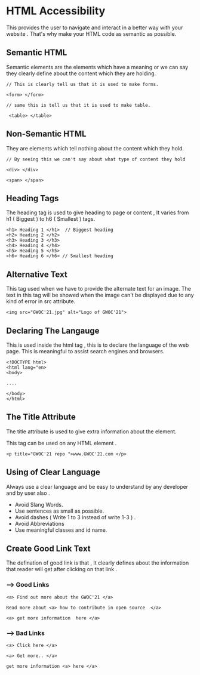 # HTML Accessibility
This provides the user to navigate and interact in a better way with your website . That's why make your HTML code as semantic as possible.

## Semantic HTML
Semantic elements are the elements which have a meaning or we can say they clearly define about the content which they are holding.
```
// This is clearly tell us that it is used to make forms.

<form> </form> 
 
// same this is tell us that it is used to make table.

 <table> </table>
```
## Non-Semantic HTML
They are elements which tell nothing about the content which they hold.
```
// By seeing this we can't say about what type of content they hold

<div> </div>

<span> </span>
```
## Heading Tags
The heading tag is used to give heading to page or content , It varies from h1 ( Biggest ) to h6 ( Smallest ) tags.
```
<h1> Heading 1 </h1>  // Biggest heading
<h2> Heading 2 </h2>
<h3> Heading 3 </h3>
<h4> Heading 4 </h4>
<h5> Heading 5 </h5>
<h6> Heading 6 </h6> // Smallest heading
```
## Alternative Text
This tag used when we have to provide the alternate text for an image. The text in this tag will be showed when the image can't be displayed due to any kind of error in src attribute.
```
<img src="GWOC'21.jpg" alt="Logo of GWOC'21">
```
## Declaring The Langauge
This is used inside the html tag , this is to declare the language of the web page. This is meaningful to assist search engines and browsers.
```
<!DOCTYPE html>
<html lang="en>
<body>

....

</body>
</html>
```
## The Title Attribute
The title attribute is used to give extra information about the element.
<p> This tag can be used on any HTML element .</p>

```
<p title="GWOC'21 repo ">www.GWOC'21.com </p>
```
## Using of Clear Language
Always  use a clear language and be easy to understand by any developer and by user also .
- Avoid Slang Words.
- Use sentences as small as possible.
- Avoid dashes ( Write 1 to 3 instead of write 1-3 ) .
- Avoid Abbreviations
- Use meaningful classes and id name.

## Create Good Link Text
The defination of good link is that , It clearly defines about the information that reader will get after clicking on that link .

### --> Good Links
```
<a> Find out more about the GWOC'21 </a>

Read more about <a> how to contribute in open source  </a>

<a> get more information  here </a>
```
### --> Bad Links 
```
<a> Click here </a>

<a> Get more.. </a>

get more information <a> here </a>
```
